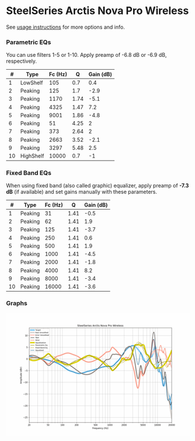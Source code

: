 # SteelSeries Arctis Nova Pro Wireless
See [usage instructions](https://github.com/jaakkopasanen/AutoEq#usage) for more options and info.

### Parametric EQs
You can use filters 1-5 or 1-10. Apply preamp of -6.8 dB or -6.9 dB, respectively.

|   # | Type      |   Fc (Hz) |    Q |   Gain (dB) |
|-----|-----------|-----------|------|-------------|
|   1 | LowShelf  |       105 | 0.7  |         0.4 |
|   2 | Peaking   |       125 | 1.7  |        -2.9 |
|   3 | Peaking   |      1170 | 1.74 |        -5.1 |
|   4 | Peaking   |      4325 | 1.47 |         7.2 |
|   5 | Peaking   |      9001 | 1.86 |        -4.8 |
|   6 | Peaking   |        51 | 4.25 |         2   |
|   7 | Peaking   |       373 | 2.64 |         2   |
|   8 | Peaking   |      2663 | 3.52 |        -2.1 |
|   9 | Peaking   |      3297 | 5.48 |         2.5 |
|  10 | HighShelf |     10000 | 0.7  |        -1   |

### Fixed Band EQs
When using fixed band (also called graphic) equalizer, apply preamp of **-7.3 dB** (if available) and set gains manually with these parameters.

|   # | Type    |   Fc (Hz) |    Q |   Gain (dB) |
|-----|---------|-----------|------|-------------|
|   1 | Peaking |        31 | 1.41 |        -0.5 |
|   2 | Peaking |        62 | 1.41 |         1.9 |
|   3 | Peaking |       125 | 1.41 |        -3.7 |
|   4 | Peaking |       250 | 1.41 |         0.6 |
|   5 | Peaking |       500 | 1.41 |         1.9 |
|   6 | Peaking |      1000 | 1.41 |        -4.5 |
|   7 | Peaking |      2000 | 1.41 |        -1.8 |
|   8 | Peaking |      4000 | 1.41 |         8.2 |
|   9 | Peaking |      8000 | 1.41 |        -3.4 |
|  10 | Peaking |     16000 | 1.41 |        -3.6 |

### Graphs
![](./SteelSeries%20Arctis%20Nova%20Pro%20Wireless.png)

